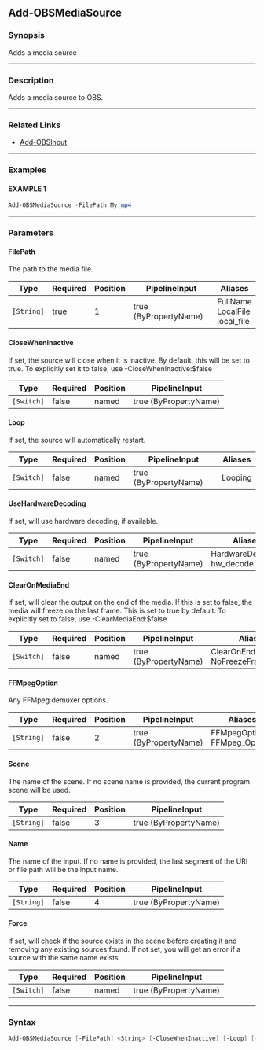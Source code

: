 Add-OBSMediaSource
------------------




### Synopsis
Adds a media source



---


### Description

Adds a media source to OBS.



---


### Related Links
* [Add-OBSInput](Add-OBSInput.md)





---


### Examples
#### EXAMPLE 1
```PowerShell
Add-OBSMediaSource -FilePath My.mp4
```



---


### Parameters
#### **FilePath**

The path to the media file.






|Type      |Required|Position|PipelineInput        |Aliases                              |
|----------|--------|--------|---------------------|-------------------------------------|
|`[String]`|true    |1       |true (ByPropertyName)|FullName<br/>LocalFile<br/>local_file|



#### **CloseWhenInactive**

If set, the source will close when it is inactive.
By default, this will be set to true.
To explicitly set it to false, use -CloseWhenInactive:$false






|Type      |Required|Position|PipelineInput        |
|----------|--------|--------|---------------------|
|`[Switch]`|false   |named   |true (ByPropertyName)|



#### **Loop**

If set, the source will automatically restart.






|Type      |Required|Position|PipelineInput        |Aliases|
|----------|--------|--------|---------------------|-------|
|`[Switch]`|false   |named   |true (ByPropertyName)|Looping|



#### **UseHardwareDecoding**

If set, will use hardware decoding, if available.






|Type      |Required|Position|PipelineInput        |Aliases                       |
|----------|--------|--------|---------------------|------------------------------|
|`[Switch]`|false   |named   |true (ByPropertyName)|HardwareDecoding<br/>hw_decode|



#### **ClearOnMediaEnd**

If set, will clear the output on the end of the media.
If this is set to false, the media will freeze on the last frame.
This is set to true by default.
To explicitly set to false, use -ClearMediaEnd:$false






|Type      |Required|Position|PipelineInput        |Aliases                          |
|----------|--------|--------|---------------------|---------------------------------|
|`[Switch]`|false   |named   |true (ByPropertyName)|ClearOnEnd<br/>NoFreezeFrameOnEnd|



#### **FFMpegOption**

Any FFMpeg demuxer options.






|Type      |Required|Position|PipelineInput        |Aliases                         |
|----------|--------|--------|---------------------|--------------------------------|
|`[String]`|false   |2       |true (ByPropertyName)|FFMpegOptions<br/>FFMpeg_Options|



#### **Scene**

The name of the scene.
If no scene name is provided, the current program scene will be used.






|Type      |Required|Position|PipelineInput        |
|----------|--------|--------|---------------------|
|`[String]`|false   |3       |true (ByPropertyName)|



#### **Name**

The name of the input.
If no name is provided, the last segment of the URI or file path will be the input name.






|Type      |Required|Position|PipelineInput        |
|----------|--------|--------|---------------------|
|`[String]`|false   |4       |true (ByPropertyName)|



#### **Force**

If set, will check if the source exists in the scene before creating it and removing any existing sources found.
If not set, you will get an error if a source with the same name exists.






|Type      |Required|Position|PipelineInput        |
|----------|--------|--------|---------------------|
|`[Switch]`|false   |named   |true (ByPropertyName)|





---


### Syntax
```PowerShell
Add-OBSMediaSource [-FilePath] <String> [-CloseWhenInactive] [-Loop] [-UseHardwareDecoding] [-ClearOnMediaEnd] [[-FFMpegOption] <String>] [[-Scene] <String>] [[-Name] <String>] [-Force] [<CommonParameters>]
```

